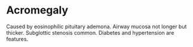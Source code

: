---
---
# Acromegaly

Caused by eosinophilic pituitary ademona. Airway mucosa not longer but
thicker. Subglottic stenosis common. Diabetes and hypertension are
features.
